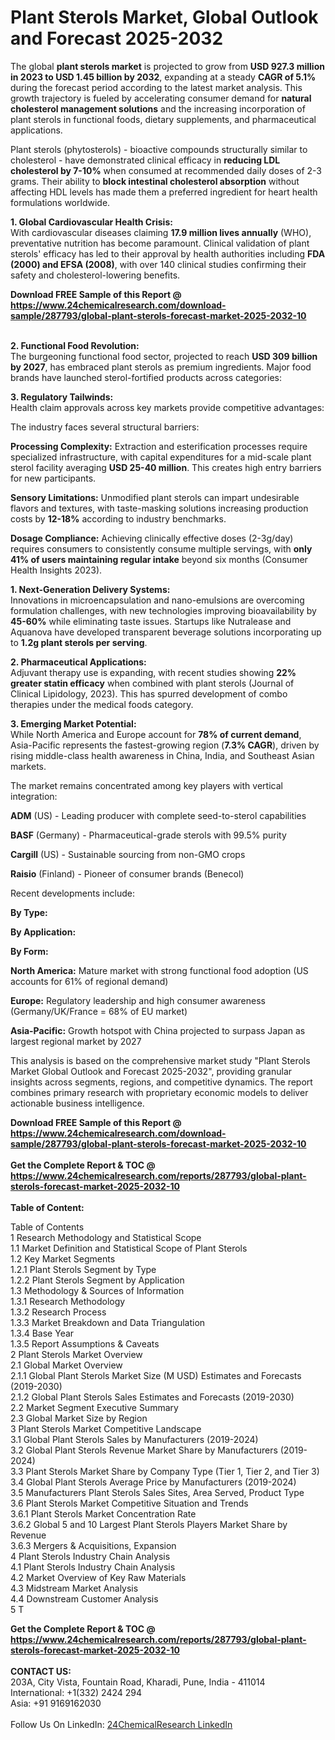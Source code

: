 <h1>Plant Sterols Market, Global Outlook and Forecast 2025-2032</h1><p>The global <strong>plant sterols market</strong> is projected to grow from <strong>USD 927.3 million in 2023 to USD 1.45 billion by 2032</strong>, expanding at a steady <strong>CAGR of 5.1%</strong> during the forecast period according to the latest market analysis. This growth trajectory is fueled by accelerating consumer demand for <strong>natural cholesterol management solutions</strong> and the increasing incorporation of plant sterols in functional foods, dietary supplements, and pharmaceutical applications.</p><p>Plant sterols (phytosterols) - bioactive compounds structurally similar to cholesterol - have demonstrated clinical efficacy in <strong>reducing LDL cholesterol by 7-10%</strong> when consumed at recommended daily doses of 2-3 grams. Their ability to <strong>block intestinal cholesterol absorption</strong> without affecting HDL levels has made them a preferred ingredient for heart health formulations worldwide.</p><p><strong>1. Global Cardiovascular Health Crisis:</strong><br>
With cardiovascular diseases claiming <strong>17.9 million lives annually</strong> (WHO), preventative nutrition has become paramount. Clinical validation of plant sterols' efficacy has led to their approval by health authorities including <strong>FDA (2000) and EFSA (2008)</strong>, with over 140 clinical studies confirming their safety and cholesterol-lowering benefits.</p><div><b>Download FREE Sample of this Report @ 
            <a href="https://www.24chemicalresearch.com/download-sample/287793/global-plant-sterols-forecast-market-2025-2032-10">
            https://www.24chemicalresearch.com/download-sample/287793/global-plant-sterols-forecast-market-2025-2032-10</a></b></div><br><p><strong>2. Functional Food Revolution:</strong><br>
The burgeoning functional food sector, projected to reach <strong>USD 309 billion by 2027</strong>, has embraced plant sterols as premium ingredients. Major food brands have launched sterol-fortified products across categories:
</p><p><strong>3. Regulatory Tailwinds:</strong><br>
Health claim approvals across key markets provide competitive advantages:
</p><p>The industry faces several structural barriers:</p><p><strong>Processing Complexity:</strong> Extraction and esterification processes require specialized infrastructure, with capital expenditures for a mid-scale plant sterol facility averaging <strong>USD 25-40 million</strong>. This creates high entry barriers for new participants.</p><p><strong>Sensory Limitations:</strong> Unmodified plant sterols can impart undesirable flavors and textures, with taste-masking solutions increasing production costs by <strong>12-18%</strong> according to industry benchmarks.</p><p><strong>Dosage Compliance:</strong> Achieving clinically effective doses (2-3g/day) requires consumers to consistently consume multiple servings, with <strong>only 41% of users maintaining regular intake</strong> beyond six months (Consumer Health Insights 2023).</p><p><strong>1. Next-Generation Delivery Systems:</strong><br>
Innovations in microencapsulation and nano-emulsions are overcoming formulation challenges, with new technologies improving bioavailability by <strong>45-60%</strong> while eliminating taste issues. Startups like Nutralease and Aquanova have developed transparent beverage solutions incorporating up to <strong>1.2g plant sterols per serving</strong>.</p><p><strong>2. Pharmaceutical Applications:</strong><br>
Adjuvant therapy use is expanding, with recent studies showing <strong>22% greater statin efficacy</strong> when combined with plant sterols (Journal of Clinical Lipidology, 2023). This has spurred development of combo therapies under the medical foods category.</p><p><strong>3. Emerging Market Potential:</strong><br>
While North America and Europe account for <strong>78% of current demand</strong>, Asia-Pacific represents the fastest-growing region (<strong>7.3% CAGR</strong>), driven by rising middle-class health awareness in China, India, and Southeast Asian markets.</p><p>The market remains concentrated among key players with vertical integration:</p><p><strong>ADM</strong> (US) - Leading producer with complete seed-to-sterol capabilities</p><p><strong>BASF</strong> (Germany) - Pharmaceutical-grade sterols with 99.5% purity</p><p><strong>Cargill</strong> (US) - Sustainable sourcing from non-GMO crops</p><p><strong>Raisio</strong> (Finland) - Pioneer of consumer brands (Benecol)</p><p>Recent developments include:</p><p><strong>By Type:</strong></p><p><strong>By Application:</strong></p><p><strong>By Form:</strong></p><p><strong>North America:</strong> Mature market with strong functional food adoption (US accounts for 61% of regional demand)</p><p><strong>Europe:</strong> Regulatory leadership and high consumer awareness (Germany/UK/France = 68% of EU market)</p><p><strong>Asia-Pacific:</strong> Growth hotspot with China projected to surpass Japan as largest regional market by 2027</p><p>This analysis is based on the comprehensive market study "Plant Sterols Market Global Outlook and Forecast 2025-2032", providing granular insights across segments, regions, and competitive dynamics. The report combines primary research with proprietary economic models to deliver actionable business intelligence.</p><div><b>Download FREE Sample of this Report @ 
            <a href="https://www.24chemicalresearch.com/download-sample/287793/global-plant-sterols-forecast-market-2025-2032-10">
            https://www.24chemicalresearch.com/download-sample/287793/global-plant-sterols-forecast-market-2025-2032-10</a></b></div><br><div><b>Get the Complete Report & TOC @ 
            <a href="https://www.24chemicalresearch.com/reports/287793/global-plant-sterols-forecast-market-2025-2032-10">
            https://www.24chemicalresearch.com/reports/287793/global-plant-sterols-forecast-market-2025-2032-10</a></b></div><br>
            <b>Table of Content:</b><p>Table of Contents<br />
1 Research Methodology and Statistical Scope<br />
1.1 Market Definition and Statistical Scope of Plant Sterols<br />
1.2 Key Market Segments<br />
1.2.1 Plant Sterols Segment by Type<br />
1.2.2 Plant Sterols Segment by Application<br />
1.3 Methodology & Sources of Information<br />
1.3.1 Research Methodology<br />
1.3.2 Research Process<br />
1.3.3 Market Breakdown and Data Triangulation<br />
1.3.4 Base Year<br />
1.3.5 Report Assumptions & Caveats<br />
2 Plant Sterols Market Overview<br />
2.1 Global Market Overview<br />
2.1.1 Global Plant Sterols Market Size (M USD) Estimates and Forecasts (2019-2030)<br />
2.1.2 Global Plant Sterols Sales Estimates and Forecasts (2019-2030)<br />
2.2 Market Segment Executive Summary<br />
2.3 Global Market Size by Region<br />
3 Plant Sterols Market Competitive Landscape<br />
3.1 Global Plant Sterols Sales by Manufacturers (2019-2024)<br />
3.2 Global Plant Sterols Revenue Market Share by Manufacturers (2019-2024)<br />
3.3 Plant Sterols Market Share by Company Type (Tier 1, Tier 2, and Tier 3)<br />
3.4 Global Plant Sterols Average Price by Manufacturers (2019-2024)<br />
3.5 Manufacturers Plant Sterols Sales Sites, Area Served, Product Type<br />
3.6 Plant Sterols Market Competitive Situation and Trends<br />
3.6.1 Plant Sterols Market Concentration Rate<br />
3.6.2 Global 5 and 10 Largest Plant Sterols Players Market Share by Revenue<br />
3.6.3 Mergers & Acquisitions, Expansion<br />
4 Plant Sterols Industry Chain Analysis<br />
4.1 Plant Sterols Industry Chain Analysis<br />
4.2 Market Overview of Key Raw Materials<br />
4.3 Midstream Market Analysis<br />
4.4 Downstream Customer Analysis<br />
5 T</p><div><b>Get the Complete Report & TOC @ 
            <a href="https://www.24chemicalresearch.com/reports/287793/global-plant-sterols-forecast-market-2025-2032-10">
            https://www.24chemicalresearch.com/reports/287793/global-plant-sterols-forecast-market-2025-2032-10</a></b></div><br><b>CONTACT US:</b><br>
            203A, City Vista, Fountain Road, Kharadi, Pune, India - 411014<br>
            International: +1(332) 2424 294<br>
            Asia: +91 9169162030 <br><br>
            Follow Us On LinkedIn: <a href="https://www.linkedin.com/company/24chemicalresearch/">24ChemicalResearch LinkedIn</a>